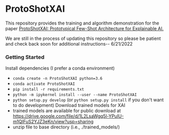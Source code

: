 # ProtoShotXAI
This repository provides the training and algorithm demonstration for the paper
[ProtoShotXAI: Prototypical Few-Shot Architecture for Explainable AI.](https://arxiv.org/abs/2110.11597)

We are still in the process of updating this repository so please be patient and check back soon for additional instructions-- 6/21/2022

### Getting Started
Install dependencies (I prefer a conda environment)
- `conda create -n ProtoShotXAI python=3.6`
- `conda activate ProtoShotXAI`
- `pip install -r requirements.txt`
- `python -m ipykernel install --user --name ProtoShotXAI`
- `python setup.py develop` (or `python setup.py install` if you don't want to do development)
Download trained models for XAI
- trained models are available for public download at https://drive.google.com/file/d/1L2LsaWgq5l-YPuIU-m1QIFuS2YJZ3eKn/view?usp=sharing
- unzip file to base directory (i.e., ./trained_models/)
